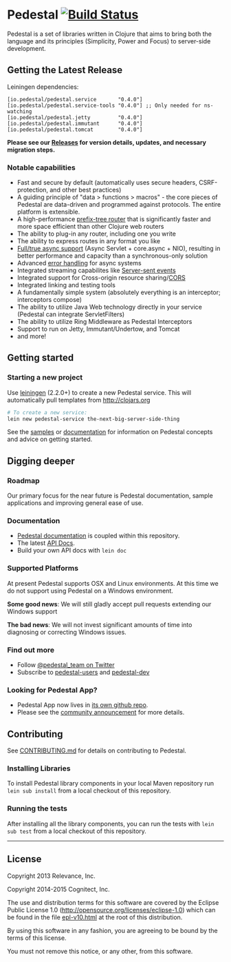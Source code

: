 # Pedestal [![Build Status](https://travis-ci.org/pedestal/pedestal.png)](https://travis-ci.org/pedestal/pedestal)

Pedestal is a set of libraries written in Clojure that aims to bring
both the language and its principles (Simplicity, Power and Focus) to
server-side development.

## Getting the Latest Release

Leiningen dependencies:
```
[io.pedestal/pedestal.service       "0.4.0"]
[io.pedestal/pedestal.service-tools "0.4.0"] ;; Only needed for ns-watching
[io.pedestal/pedestal.jetty         "0.4.0"]
[io.pedestal/pedestal.immutant      "0.4.0"]
[io.pedestal/pedestal.tomcat        "0.4.0"]
```

**Please see our [Releases](https://github.com/pedestal/pedestal/releases) for
version details, updates, and necessary migration steps.**

### Notable capabilities

 * Fast and secure by default (automatically uses secure headers, CSRF-protection, and other best practices)
 * A guiding principle of "data > functions > macros" - the core pieces of Pedestal
   are data-driven and programmed against protocols.  The entire platform is extensible.
 * A high-performance [prefix-tree router](https://github.com/pedestal/pedestal/pull/330)
   that is significantly faster and more space efficient than other Clojure web routers
 * The ability to plug-in any router, including one you write
 * The ability to express routes in any format you like
 * [Full/true async support](https://groups.google.com/d/msg/clojure/rKqT13Ofy4k/H9xvkZA9Yy4J) (Async Servlet + core.async + NIO),
   resulting in better performance and capacity than a synchronous-only solution
 * Advanced [error handling](https://github.com/pedestal/pedestal/pull/302) for async systems
 * Integrated streaming capabilites like [Server-sent events](https://github.com/pedestal/pedestal/tree/master/samples/server-sent-events)
 * Integrated support for Cross-origin resource sharing/[CORS](https://github.com/pedestal/pedestal/tree/master/samples/cors)
 * Integrated linking and testing tools
 * A fundamentally simple system (absolutely everything is an interceptor; interceptors compose)
 * The ability to utilize Java Web technology directly in your service (Pedestal can integrate ServletFilters)
 * The ability to utilize Ring Middleware as Pedestal Interceptors
 * Support to run on Jetty, Immutant/Undertow, and Tomcat
 * and more!


## Getting started

### Starting a new project

Use [leiningen](https://github.com/technomancy/leiningen) (2.2.0+) to create a new
Pedestal service. This will automatically pull templates from
<http://clojars.org>

```bash
# To create a new service:
lein new pedestal-service the-next-big-server-side-thing
```

See the [samples](./samples) or [documentation](./guides/documentation) for information on Pedestal concepts and
advice on getting started.

## Digging deeper

### Roadmap

Our primary focus for the near future is Pedestal documentation, sample
applications and improving general ease of use.

### Documentation

 * [Pedestal documentation](./guides/documentation) is coupled within this repository.
 * The latest [API Docs](http://pedestal.github.io/pedestal).
 * Build your own API docs with `lein doc`

### Supported Platforms

At present Pedestal supports OSX and Linux environments. At this time we do not
support using Pedestal on a Windows environment.

**Some good news**: We will still gladly accept pull requests extending our
Windows support

**The bad news**: We will not invest significant amounts of time into
diagnosing or correcting Windows issues.

### Find out more

* Follow [@pedestal_team on Twitter](http://twitter.com/pedestal_team)
* Subscribe to [pedestal-users](https://groups.google.com/d/forum/pedestal-users)
  and [pedestal-dev](https://groups.google.com/d/forum/pedestal-dev)

### Looking for Pedestal App?

 * Pedestal App now lives in [its own github repo](https://github.com/pedestal/pedestal-app).
 * Please see the [community announcement](https://groups.google.com/forum/#!topic/pedestal-users/jODwmJUIUcg) for more details.

## Contributing

See [CONTRIBUTING.md](CONTRIBUTING.md) for details on contributing to Pedestal.

### Installing Libraries

To install Pedestal library components in your local Maven repository run
`lein sub install` from a local checkout of this repository.

### Running the tests

After installing all the library components, you can run the tests with
`lein sub test` from a local checkout of this repository.

---

## License
Copyright 2013 Relevance, Inc.

Copyright 2014-2015 Cognitect, Inc.

The use and distribution terms for this software are covered by the
Eclipse Public License 1.0 (http://opensource.org/licenses/eclipse-1.0)
which can be found in the file [epl-v10.html](epl-v10.html) at the root of this distribution.

By using this software in any fashion, you are agreeing to be bound by
the terms of this license.

You must not remove this notice, or any other, from this software.
